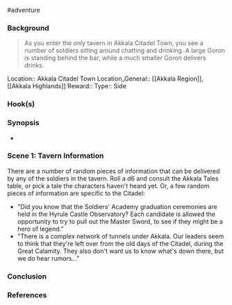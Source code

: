  #adventure 

### Background


>As you enter the only tavern in Akkala Citadel Town, you see a number of soldiers sitting around chatting and drinking. A large Goron is standing behind the bar, while a much smaller Goron delivers drinks.

Location:: Akkala Citadel Town
Location_General:: [[Akkala Region]], [[Akkala Highlands]]
Reward:: 
Type:: Side

### Hook(s)


### Synopsis

- 

### Scene 1: Tavern Information

There are a number of random pieces of information that can be delivered by any of the soldiers in the tavern. Roll a d6 and consult the Akkala Tales table, or pick a tale the characters haven't heard yet. Or, a few random pieces of information are specific to the Citadel:

- "Did you know that the Soldiers' Academy graduation ceremonies are held in the Hyrule Castle Observatory? Each candidate is allowed the opportunity to try to pull out the Master Sword, to see if they might be a hero of legend."
- "There is a complex network of tunnels under Akkala. Our leaders seem to think that they're left over from the old days of the Citadel, during the Great Calamity. They also don't want us to know what's down there, but we do hear rumors..."

### Conclusion



### References
